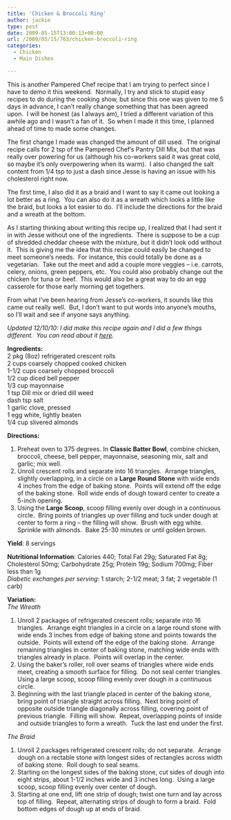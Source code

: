 ```yaml
---
title: 'Chicken & Broccoli Ring'
author: jackie
type: post
date: 2009-05-15T13:00:13+00:00
url: /2009/05/15/763/chicken-broccoli-ring
categories:
  - Chicken
  - Main Dishes

---
```

This is another Pampered Chef recipe that I am trying to perfect since I have to demo it this weekend.  Normally, I try and stick to stupid easy recipes to do during the cooking show, but since this one was given to me 5 days in advance, I can&#8217;t really change something that has been agreed upon.  I will be honest (as I always am), I tried a different variation of this awhile ago and I wasn&#8217;t a fan of it.  So when I made it this time, I planned ahead of time to made some changes.

The first change I made was changed the amount of dill used.  The original recipe calls for 2 tsp of the Pampered Chef&#8217;s Pantry Dill Mix, but that was really over powering for us (although his co-workers said it was great cold, so maybe it&#8217;s only overpowering when its warm).  I also changed the salt content from 1/4 tsp to just a dash since Jesse is having an issue with his cholesterol right now.

The first time, I also did it as a braid and I want to say it came out looking a lot better as a ring.  You can also do it as a wreath which looks a little like the braid, but looks a lot easier to do.  I&#8217;ll include the directions for the braid and a wreath at the bottom.

As I starting thinking about writing this recipe up, I realized that I had sent it in with Jesse without one of the ingredients.  There is suppose to be a cup of shredded cheddar cheese with the mixture, but it didn&#8217;t look odd without it.  This is giving me the idea that this recipe could easily be changed to meet someone&#8217;s needs.  For instance, this could totally be done as a vegetarian.  Take out the meet and add a couple more veggies &#8211; i.e. carrots, celery, onions, green peppers, etc.  You could also probably change out the chicken for tuna or beef.  This would also be a great way to do an egg casserole for those early morning get togethers.

From what I&#8217;ve been hearing from Jesse&#8217;s co-workers, it sounds like this came out really well.  But, I don&#8217;t want to put words into anyone&#8217;s mouths, so I&#8217;ll wait and see if anyone says anything.

_Updated 12/10/10: I did make this recipe again and I did a few things different.  You can read about it [here][1]._

**Ingredients:**  
2 pkg (8oz) refrigerated crescent rolls  
2 cups coarsely chopped cooked chicken  
1-1/2 cups coarsely chopped broccoli  
1/2 cup diced bell pepper  
1/3 cup mayonnaise  
1 tsp Dill mix or dried dill weed  
dash tsp salt  
1 garlic clove, pressed  
1 egg white, lightly beaten  
1/4 cup slivered almonds

**Directions:**

  1. Preheat oven to 375 degrees. In **Classic Batter Bowl**, combine chicken, broccoli, cheese, bell pepper, mayonnaise, seasoning mix, salt and garlic; mix well.
  2. Unroll crescent rolls and separate into 16 triangles.  Arrange triangles, slightly overlapping, in a circle on a **Large Round Stone** with wide ends 4 inches from the edge of baking stone.  Points will extend off the edge of the baking stone.  Roll wide ends of dough toward center to create a 5-inch opening.
  3. Using the **Large Scoop**, scoop filling evenly over dough in a continuous circle.  Bring points of triangles up over filling and tuck under dough at center to form a ring &#8211; the filling will show.  Brush with egg white.  Sprinkle with almonds.  Bake 25-30 minutes or until golden brown.

**Yield**: 8 servings

**Nutritional Information**: Calories 440; Total Fat 29g; Saturated Fat 8g; Cholesterol 50mg; Carbohydrate 25g; Protein 19g; Sodium 700mg; Fiber less than 1g  
_Diabetic exchanges per serving_: 1 starch; 2-1/2 meat; 3 fat; 2 vegetable (1 carb)

**Variation:**  
 _The Wreath_

  1. Unroll 2 packages of refrigerated crescent rolls; separate into 16 triangles.  Arrange eight triangles in a circle on a large round stone with wide ends 3 inches from edge of baking stone and points towards the outside.  Points will extend off the edge of the baking stone.  Arrange remaining triangles in center of baking stone, matching wide ends with triangles already in place.  Points will overlap in the center.
  2. Using the baker&#8217;s roller, roll over seams of triangles where wide ends meet, creating a smooth surface for filling.  Do not seal center triangles.  Using a large scoop, scoop filling evenly over dough in a continuous circle.
  3. Beginning with the last triangle placed in center of the baking stone, bring point of triangle straight across filling.  Next bring point of opposite outside triangle diagonally across filling, covering point of previous triangle.  Filling will show.  Repeat, overlapping points of inside and outside triangles to form a wreath.  Tuck the last end under the first.

_The Braid_

  1. Unroll 2 packages refrigerated crescent rolls; do not separate.  Arrange dough on a rectable stone with longest sides of rectangles across width of baking stone.  Roll dough to seal seams.
  2. Starting on the longest sides of the baking stone, cut sides of dough into eight strips, about 1-1/2 inches wide and 3 inches long.  Using a large scoop, scoop filling evenly over center of dough.
  3. Starting at one end, lift one strip of dough; twist one turn and lay across top of filling.  Repeat, alternating strips of dough to form a braid.  Fold bottom edges of dough up at ends of braid.

 [1]: /2010/12/10/958/chicken-broccoli-ring-2